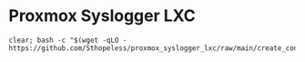 # Proxmox Syslogger LXC

```
clear; bash -c "$(wget -qLO - https://github.com/Sthopeless/proxmox_syslogger_lxc/raw/main/create_container.sh)"
```